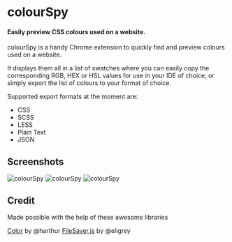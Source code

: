 colourSpy
=========

#### Easily preview CSS colours used on a website.

colourSpy is a handy Chrome extension to quickly find and preview colours used on a website.

It displays them all in a list of swatches where you can easily copy the corresponding RGB, HEX or HSL values for use in your IDE of choice, or simply export the list of colours to your format of choice.

Supported export formats at the moment are:

* CSS
* SCSS
* LESS
* Plain Text
* JSON

## Screenshots

![colourSpy](http://i.imgur.com/RrjmArT.png)
![colourSpy](http://i.imgur.com/3E6Z47t.png)
![colourSpy](http://i.imgur.com/C9M7j8b.png)

## Credit

Made possible with the help of these awesome libraries

[Color](https://github.com/harthur/color) by @harthur
[FileSaver.js](https://github.com/eligrey/FileSaver.js) by @eligrey
